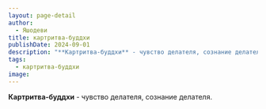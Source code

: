 ```yaml
---
layout: page-detail
author:
  - Яшодеви
title: картритва-буддхи
publishDate: 2024-09-01
description: "**Картритва-буддхи** - чувство делателя, сознание делателя."
tags:
  - картритва-буддхи
image:
---
```

**Картритва-буддхи** - чувство делателя, сознание делателя.

